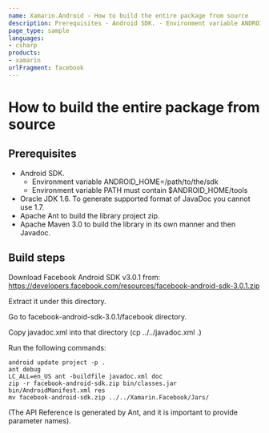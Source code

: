 ```yaml
---
name: Xamarin.Android - How to build the entire package from source
description: Prerequisites - Android SDK. - Environment variable ANDROIDHOME/path/to/the/sdk - Environment variable PATH must contain $ANDROIDHOME/tools -...
page_type: sample
languages:
- csharp
products:
- xamarin
urlFragment: facebook
---
```

# How to build the entire package from source

## Prerequisites

- Android SDK.
  - Environment variable ANDROID_HOME=/path/to/the/sdk
  - Environment variable PATH must contain $ANDROID_HOME/tools
- Oracle JDK 1.6. To generate supported format of JavaDoc you cannot use 1.7.
- Apache Ant to build the library project zip.
- Apache Maven 3.0 to build the library in its own manner and then Javadoc.

## Build steps

Download Facebook Android SDK v3.0.1 from:
https://developers.facebook.com/resources/facebook-android-sdk-3.0.1.zip

Extract it under this directory.

Go to facebook-android-sdk-3.0.1/facebook directory.

Copy javadoc.xml into that directory (cp ../../javadoc.xml .)

Run the following commands:

	android update project -p .
	ant debug
	LC_ALL=en_US ant -buildfile javadoc.xml doc
	zip -r facebook-android-sdk.zip bin/classes.jar bin/AndroidManifest.xml res 
	mv facebook-android-sdk.zip ../../Xamarin.Facebook/Jars/

(The API Reference is generated by Ant, and it is important to provide
parameter names).


